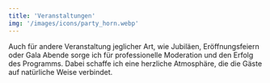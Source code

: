 ```yaml
---
title: 'Veranstaltungen'
img: '/images/icons/party_horn.webp' 
---
```

Auch für andere Veranstaltung jeglicher Art, wie Jubiläen, Eröffnungsfeiern oder Gala Abende sorge ich für professionelle Moderation und den Erfolg des Programms. Dabei schaffe ich eine herzliche Atmosphäre, die die Gäste auf natürliche Weise verbindet.
